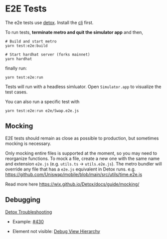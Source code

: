 # E2E Tests

The e2e tests use [detox](https://github.com/wix/Detox). Install the [cli](https://wix.github.io/Detox/docs/introduction/getting-started/) first.

To run tests, **terminate metro and quit the simulator app** and then,

```
# Build and start metro
yarn test:e2e:build

# Start hardhat server (forks mainnet)
yarn hardhat
```

finally run:

```
yarn test:e2e:run
```

Tests will run with a headless simluator. Open `Simulator.app` to visualize the test cases.

You can also run a specific test with

```
yarn test:e2e:run e2e/Swap.e2e.js
```

## Mocking

E2E tests should remain as close as possible to production, but sometimes mocking is necessary. 

Only mocking entire files is supported at the moment, so you may need to reorganize functions. To mock a file, create a new one with the same name and extension `e2e.js` (e.g. `utils.ts` -> `utils.e2e.js`). The metro bundler will override any file that has a `e2e.js` equivalent in Detox runs. e.g. https://github.com/Uniswap/mobile/blob/main/src/utils/time.e2e.js

Read more here https://wix.github.io/Detox/docs/guide/mocking/

## Debugging

[Detox Troubleshooting](https://github.com/wix/Detox/blob/master/docs/Troubleshooting.RunningTests.md)

- Example: [#430](https://github.com/Uniswap/mobile/pull/430)

* Element not visible: [Debug View Hierarchy](https://github.com/wix/Detox/blob/master/docs/Troubleshooting.RunningTests.md#debug-view-hierarchy)

